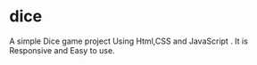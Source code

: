 # dice
A simple Dice game project Using Html,CSS and JavaScript . It is Responsive and Easy to use.
